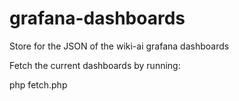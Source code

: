 # grafana-dashboards
Store for the JSON of the wiki-ai grafana dashboards

Fetch the current dashboards by running:

  php fetch.php
